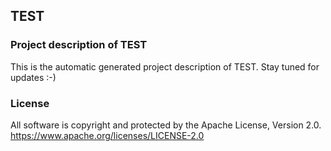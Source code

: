 ## TEST

### Project description of TEST

This is the automatic generated project description of TEST. Stay tuned for updates :-)

### License

All software is copyright and protected by the Apache License, Version 2.0.
https://www.apache.org/licenses/LICENSE-2.0